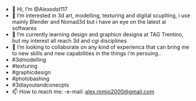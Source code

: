 - 👋 Hi, I’m @Alexodst117
- 👀 I’m interested in 3d art, modelling, texturing and digital scuplting, i use mainly Blender and Nomad3d but i have an eye on the latest ai softwares
- 🌱 I’m currently learning design and graphicn designa at  TAG Trentino, but my interest all reach 3d and cgi disciplines
- 💞️ I’m looking to collaborate on any kind of experienca that can bring me to new skills and new capabilities in the things i'm persuing..
- #3dmodelling
- #texturing
- #graphicdesign
- #photobashing
- #3dlayoutandconecpts
- 📫 How to reach me:
-e-mail: alex.romio2000@gmail.com

<!---
Alexodst117/Alexodst117 is a ✨ special ✨ repository because its `README.md` (this file) appears on your GitHub profile.
You can click the Preview link to take a look at your changes.
--->
